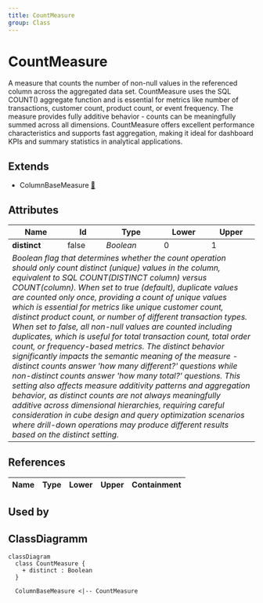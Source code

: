 ```yaml
---
title: CountMeasure
group: Class
---
```


# CountMeasure<a name="class-countmeasure"></a>

A measure that counts the number of non-null values in the referenced column across the aggregated data set. CountMeasure uses the SQL COUNT() aggregate function and is essential for metrics like number of transactions, customer count, product count, or event frequency. The measure provides fully additive behavior - counts can be meaningfully summed across all dimensions. CountMeasure offers excellent performance characteristics and supports fast aggregation, making it ideal for dashboard KPIs and summary statistics in analytical applications.
## Extends
- ColumnBaseMeasure [🔗](./class-ColumnBaseMeasure)
## Attributes

<table>
  <thead>
    <tr>
      <th>Name</th>
      <th>Id</th>
      <th>Type</th>
      <th>Lower</th>
      <th>Upper</th>
    </tr>
  </thead>
  <tbody>
    <tr>
      <td><strong>distinct</strong></td>
      <td>false</td>
      <td><em>Boolean</em></td>
      <td>0</td>
      <td>1</td>
    </tr>
    <tr>
      <td colspan="5"><em>Boolean flag that determines whether the count operation should only count distinct (unique) values in the column, equivalent to SQL COUNT(DISTINCT column) versus COUNT(column). When set to true (default), duplicate values are counted only once, providing a count of unique values which is essential for metrics like unique customer count, distinct product count, or number of different transaction types. When set to false, all non-null values are counted including duplicates, which is useful for total transaction count, total order count, or frequency-based metrics. The distinct behavior significantly impacts the semantic meaning of the measure - distinct counts answer 'how many different?' questions while non-distinct counts answer 'how many total?' questions. This setting also affects measure additivity patterns and aggregation behavior, as distinct counts are not always meaningfully additive across dimensional hierarchies, requiring careful consideration in cube design and query optimization scenarios where drill-down operations may produce different results based on the distinct setting.</em></td>
    </tr>
  </tbody>
</table>

## References

<table>
  <thead>
    <tr>
      <th>Name</th>
      <th>Type</th>
      <th>Lower</th>
      <th>Upper</th>
      <th>Containment</th>
    </tr>
  </thead>
  <tbody>
  </tbody>
</table>



## Used by


## ClassDiagramm

```mermaid
classDiagram
  class CountMeasure {
    + distinct : Boolean
  }

  ColumnBaseMeasure <|-- CountMeasure

```
